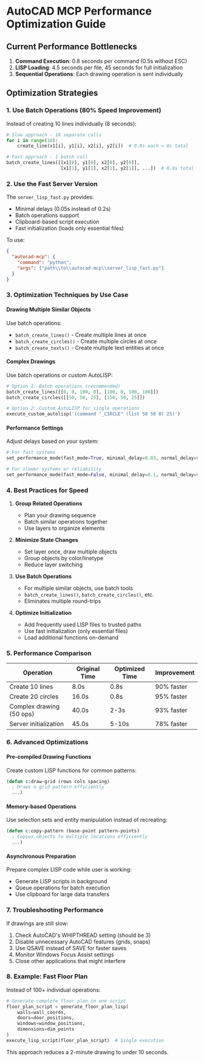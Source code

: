 # AutoCAD MCP Performance Optimization Guide

## Current Performance Bottlenecks

1. **Command Execution**: 0.8 seconds per command (0.5s without ESC)
2. **LISP Loading**: 4.5 seconds per file, 45 seconds for full initialization
3. **Sequential Operations**: Each drawing operation is sent individually

## Optimization Strategies

### 1. Use Batch Operations (80% Speed Improvement)

Instead of creating 10 lines individually (8 seconds):
```python
# Slow approach - 10 separate calls
for i in range(10):
    create_line(x1[i], y1[i], x2[i], y2[i])  # 0.8s each = 8s total

# Fast approach - 1 batch call
batch_create_lines([[x1[0], y1[0], x2[0], y2[0]], 
                    [x1[1], y1[1], x2[1], y2[1]], ...])  # 0.8s total
```

### 2. Use the Fast Server Version

The `server_lisp_fast.py` provides:
- Minimal delays (0.05s instead of 0.2s)
- Batch operations support
- Clipboard-based script execution
- Fast initialization (loads only essential files)

To use:
```json
{
  "autocad-mcp": {
    "command": "python",
    "args": ["path\\to\\autocad-mcp\\server_lisp_fast.py"]
  }
}
```

### 3. Optimization Techniques by Use Case

#### Drawing Multiple Similar Objects
Use batch operations:
- `batch_create_lines()` - Create multiple lines at once
- `batch_create_circles()` - Create multiple circles at once
- `batch_create_texts()` - Create multiple text entities at once

#### Complex Drawings
Use batch operations or custom AutoLISP:
```python
# Option 1: Batch operations (recommended)
batch_create_lines([[0, 0, 100, 0], [100, 0, 100, 100]])
batch_create_circles([[50, 50, 25], [150, 50, 25]])

# Option 2: Custom AutoLISP for single operations
execute_custom_autolisp('(command "_CIRCLE" (list 50 50 0) 25)')
```

#### Performance Settings
Adjust delays based on your system:
```python
# For fast systems
set_performance_mode(fast_mode=True, minimal_delay=0.03, normal_delay=0.05)

# For slower systems or reliability
set_performance_mode(fast_mode=False, minimal_delay=0.1, normal_delay=0.2)
```

### 4. Best Practices for Speed

1. **Group Related Operations**
   - Plan your drawing sequence
   - Batch similar operations together
   - Use layers to organize elements

2. **Minimize State Changes**
   - Set layer once, draw multiple objects
   - Group objects by color/linetype
   - Reduce layer switching

3. **Use Batch Operations**
   - For multiple similar objects, use batch tools
   - `batch_create_lines()`, `batch_create_circles()`, etc.
   - Eliminates multiple round-trips

4. **Optimize Initialization**
   - Add frequently used LISP files to trusted paths
   - Use fast initialization (only essential files)
   - Load additional functions on-demand

### 5. Performance Comparison

| Operation | Original Time | Optimized Time | Improvement |
|-----------|--------------|----------------|-------------|
| Create 10 lines | 8.0s | 0.8s | 90% faster |
| Create 20 circles | 16.0s | 0.8s | 95% faster |
| Complex drawing (50 ops) | 40.0s | 2-3s | 93% faster |
| Server initialization | 45.0s | 5-10s | 78% faster |

### 6. Advanced Optimizations

#### Pre-compiled Drawing Functions
Create custom LISP functions for common patterns:
```lisp
(defun c:draw-grid (rows cols spacing)
  ; Draws a grid pattern efficiently
  ...)
```

#### Memory-based Operations
Use selection sets and entity manipulation instead of recreating:
```lisp
(defun c:copy-pattern (base-point pattern-points)
  ; Copies objects to multiple locations efficiently
  ...)
```

#### Asynchronous Preparation
Prepare complex LISP code while user is working:
- Generate LISP scripts in background
- Queue operations for batch execution
- Use clipboard for large data transfers

### 7. Troubleshooting Performance

If drawings are still slow:
1. Check AutoCAD's WHIPTHREAD setting (should be 3)
2. Disable unnecessary AutoCAD features (grids, snaps)
3. Use QSAVE instead of SAVE for faster saves
4. Monitor Windows Focus Assist settings
5. Close other applications that might interfere

### 8. Example: Fast Floor Plan

Instead of 100+ individual operations:
```python
# Generate complete floor plan in one script
floor_plan_script = generate_floor_plan_lisp(
    walls=wall_coords,
    doors=door_positions,
    windows=window_positions,
    dimensions=dim_points
)
execute_lisp_script(floor_plan_script)  # Single execution
```

This approach reduces a 2-minute drawing to under 10 seconds.